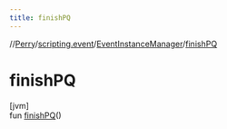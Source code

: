 ```yaml
---
title: finishPQ
---
```

//[Perry](../../../index.html)/[scripting.event](../index.html)/[EventInstanceManager](index.html)/[finishPQ](finish-p-q.html)



# finishPQ



[jvm]\
fun [finishPQ](finish-p-q.html)()





